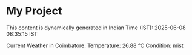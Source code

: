 # My Project

This content is dynamically generated in Indian Time (IST): 2025-06-08 08:35:15 IST


Current Weather in Coimbatore:
Temperature: 26.88 °C
Condition: mist
